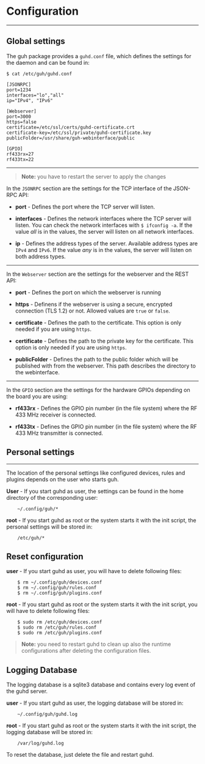 # Configuration
--------------------------------------------

## Global settings
The guh package provides a `guhd.conf` file, which defines the settings for the daemon and can be found in:

    $ cat /etc/guh/guhd.conf

    [JSONRPC]
    port=1234
    interfaces="lo","all"
    ip="IPv4", "IPv6"

    [Webserver]
    port=3000
    https=false
    certificate=/etc/ssl/certs/guhd-certificate.crt
    certificate-key=/etc/ssl/private/guhd-certificate.key
    publicFolder=/usr/share/guh-webinterface/public

    [GPIO]
    rf433rx=27
    rf433tx=22

--------------------------------------------

> **Note:** you have to restart the server to apply the changes

In the `JSONRPC` section are the settings for the TCP interface of the JSON-RPC API: 

* **port** - Defines the port where the TCP server will listen.

* **interfaces** - Defines the network interfaces where the TCP server will listen. You can check the network interfaces with `$ ifconfig -a`. If the value *all* is in the values, the server will listen on all network interfaces. 

* **ip** - Defines the address types of the server. Available address types are `IPv4` and `IPv6`. If the value *any* is in the values, the server will listen on both address types. 

--------------------------------------------

In the `Webserver` section are the settings for the webserver and the REST API:

* **port** - Defines the port on which the webserver is running

* **https** - Definens if the webserver is using a secure, encrypted connection (TLS 1.2) or not. Allowed values are `true` or `false`.
 
* **certificate** - Defines the path to the certificate. This option is only needed if you are using `https`.

* **certificate** - Defines the path to the private key for the certificate. This option is only needed if you are using `https`.

* **publicFolder** - Defines the path to the public folder which will be published with from the webserver. This path describes the directory to the webinterface.

--------------------------------------------

In the `GPIO` section are the settings for the hardware GPIOs depending on the board you are using:

* **rf433rx** - Defines the GPIO pin number (in the file system) where the RF 433 MHz receiver is connected. 

* **rf433tx** - Defines the GPIO pin number (in the file system) where the RF 433 MHz transmitter is connected.

## Personal settings
--------------------------------------------

The location of the personal settings like configured devices, rules and plugins depends on the user who starts guh.

**User** - If you start guhd as user, the settings can be found in the home directory of the corresponding user: 

        ~/.config/guh/*

**root** -  If you start guhd as root or the system starts it with the init script, the personal settings will be stored in:

        /etc/guh/*


## Reset configuration
 
**user** - If you start guhd as user, you will have to delete following files: 

        $ rm ~/.config/guh/devices.conf
        $ rm ~/.config/guh/rules.conf
        $ rm ~/.config/guh/plugins.conf

**root** -  If you start guhd as root or the system starts it with the init script, you will have to delete following files:


        $ sudo rm /etc/guh/devices.conf
        $ sudo rm /etc/guh/rules.conf
        $ sudo rm /etc/guh/plugins.conf 

> **Note:** you need to restart guhd to clean up also the runtime configurations after deleting the configuration files.

## Logging Database

The logging database is a sqlite3 database and contains every log event of the guhd server. 

**user** - If you start guhd as user, the logging database will be stored in: 

        ~/.config/guh/guhd.log

**root** -  If you start guhd as root or the system starts it with the init script, the logging database will be stored in: 

        /var/log/guhd.log

To reset the database, just delete the file and restart guhd.







